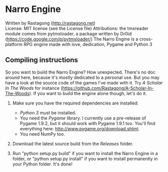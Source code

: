 Narro Engine
================
Written by Rastagong (http://rastagong.net)  
License: MIT license (see the License file)
Attributions: the tmxreader module comes from pytmxloader, a package written by Dr0id (https://code.google.com/p/pytmxloader/)
The Narro Engine is a cross-platform RPG engine made with love, dedication, Pygame and Python 3  

Compiling instructions
-----------------------
So you want to build the Narro Engine? How unexpected. There's no doc around here, because it's mostly dedicated to a personal use. But you may have a look at the source code of the games
I've made with it. Try _A Scholar In The Woods_ for instance (https://github.com/Rastagong/A-Scholar-In-The-Woods). If you want to build the engine alone though, let's do it.

1. Make sure you have the required dependencies are installed:
   * *Python 3* must be installed.
   * You need the *Pygame* library. I currently use a pre-release of Pygame 1.9.2, but it should work with Pygame 1.9.1 too. You'll find everything here: http://www.pygame.org/download.shtml.
   * You need NumPy too. 

2. Download the latest source build from the _Releases_ folder.

3. Run "python setup.py build" if you want to install the Narro Engine in a folder, or "python setup.py install" if you want to install permanently in your Python folder. It's done!

